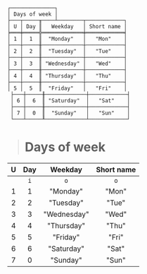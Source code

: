 ```text
┌──────────────┐
│ Days of week │
├───┬─────╥────┴────────┬────────────┐
│ U │ Day ║   Weekday   │ Short name │
╞═══╪═════╬═════════════╪════════════╡
│ 1 │  1  ║  "Monday"   │   "Mon"    │
├───┼─────╫─────────────┼────────────┤
│ 2 │  2  ║  "Tuesday"  │   "Tue"    │
├───┼─────╫─────────────┼────────────┤
│ 3 │  3  ║ "Wednesday" │   "Wed"    │
├───┼─────╫─────────────┼────────────┤
│ 4 │  4  ║ "Thursday"  │   "Thu"    │
├───┼─────╫─────────────┼────────────┤
│ 5 │  5  ║  "Friday"   │   "Fri"    │
 ├───┼─────╫─────────────┼────────────┤
 │ 6 │  6  ║ "Saturday"  │   "Sat"    │
 ├───┼─────╫─────────────┼────────────┤
 │ 7 │  0  ║  "Sunday"   │   "Sun"    │
 └───┴─────╨─────────────┴────────────┘
```

> # Days of week

| U | Day |   Weekday   | Short name |
|:-:|:---:|:-----------:|:----------:|
|   | `i` |     `o`     |    `o`     |
| 1 |  1  |  "Monday"   |   "Mon"    |
| 2 |  2  |  "Tuesday"  |   "Tue"    |
| 3 |  3  | "Wednesday" |   "Wed"    |
| 4 |  4  | "Thursday"  |   "Thu"    |
| 5 |  5  |  "Friday"   |   "Fri"    |
| 6 |  6  | "Saturday"  |   "Sat"    |
| 7 |  0  |  "Sunday"   |   "Sun"    |
